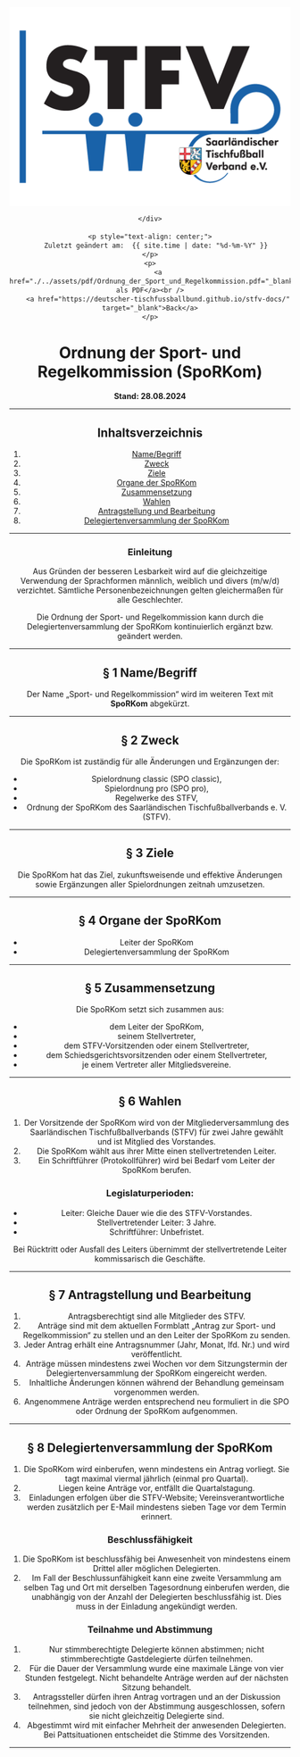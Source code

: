 <div class="html-only" style="text-align: center;">
    <div class="title" style="text-align: center;">
        <img src="images/STFV-LOGO.png" alt="STFV Logo" style="display: block; margin: 0 auto;" />
        
    </div>

    <p style="text-align: center;">
       Zuletzt geändert am:  {{ site.time | date: "%d-%m-%Y" }}
    </p>
    <p>
        <a href="./../assets/pdf/Ordnung_der_Sport_und_Regelkommission.pdf="_blank">Download als PDF</a><br />
        <a href="https://deutscher-tischfussballbund.github.io/stfv-docs/" target="_blank">Back</a>
    </p>
</div>

# Ordnung der Sport- und Regelkommission (SpoRKom)

**Stand: 28.08.2024**

---

## Inhaltsverzeichnis

1. [Name/Begriff](#namebegriff)
2. [Zweck](#zweck)
3. [Ziele](#ziele)
4. [Organe der SpoRKom](#organe-der-sporkom)
5. [Zusammensetzung](#zusammensetzung)
6. [Wahlen](#wahlen)
7. [Antragstellung und Bearbeitung](#antragstellung-und-bearbeitung)
8. [Delegiertenversammlung der SpoRKom](#delegiertenversammlung-der-sporkom)

---

### Einleitung

Aus Gründen der besseren Lesbarkeit wird auf die gleichzeitige Verwendung der Sprachformen männlich, weiblich und divers (m/w/d) verzichtet. Sämtliche Personenbezeichnungen gelten gleichermaßen für alle Geschlechter.

Die Ordnung der Sport- und Regelkommission kann durch die Delegiertenversammlung der SpoRKom kontinuierlich ergänzt bzw. geändert werden.

---

## § 1 Name/Begriff

Der Name „Sport- und Regelkommission“ wird im weiteren Text mit **SpoRKom** abgekürzt.

---

## § 2 Zweck

Die SpoRKom ist zuständig für alle Änderungen und Ergänzungen der:

- Spielordnung classic (SPO classic),
- Spielordnung pro (SPO pro),
- Regelwerke des STFV,
- Ordnung der SpoRKom des Saarländischen Tischfußballverbands e. V. (STFV).

---

## § 3 Ziele

Die SpoRKom hat das Ziel, zukunftsweisende und effektive Änderungen sowie Ergänzungen aller Spielordnungen zeitnah umzusetzen.

---

## § 4 Organe der SpoRKom

- Leiter der SpoRKom
- Delegiertenversammlung der SpoRKom

---

## § 5 Zusammensetzung

Die SpoRKom setzt sich zusammen aus:

- dem Leiter der SpoRKom,
- seinem Stellvertreter,
- dem STFV-Vorsitzenden oder einem Stellvertreter,
- dem Schiedsgerichtsvorsitzenden oder einem Stellvertreter,
- je einem Vertreter aller Mitgliedsvereine.

---

## § 6 Wahlen

1. Der Vorsitzende der SpoRKom wird von der Mitgliederversammlung des Saarländischen Tischfußballverbands (STFV) für zwei Jahre gewählt und ist Mitglied des Vorstandes.
2. Die SpoRKom wählt aus ihrer Mitte einen stellvertretenden Leiter.
3. Ein Schriftführer (Protokollführer) wird bei Bedarf vom Leiter der SpoRKom berufen.

### Legislaturperioden:

- Leiter: Gleiche Dauer wie die des STFV-Vorstandes.
- Stellvertretender Leiter: 3 Jahre.
- Schriftführer: Unbefristet.

Bei Rücktritt oder Ausfall des Leiters übernimmt der stellvertretende Leiter kommissarisch die Geschäfte.

---

## § 7 Antragstellung und Bearbeitung

1. Antragsberechtigt sind alle Mitglieder des STFV.
2. Anträge sind mit dem aktuellen Formblatt „Antrag zur Sport- und Regelkommission“ zu stellen und an den Leiter der SpoRKom zu senden.
3. Jeder Antrag erhält eine Antragsnummer (Jahr, Monat, lfd. Nr.) und wird veröffentlicht.
4. Anträge müssen mindestens zwei Wochen vor dem Sitzungstermin der Delegiertenversammlung der SpoRKom eingereicht werden.
5. Inhaltliche Änderungen können während der Behandlung gemeinsam vorgenommen werden.
6. Angenommene Anträge werden entsprechend neu formuliert in die SPO oder Ordnung der SpoRKom aufgenommen.

---

## § 8 Delegiertenversammlung der SpoRKom

1. Die SpoRKom wird einberufen, wenn mindestens ein Antrag vorliegt. Sie tagt maximal viermal jährlich (einmal pro Quartal).
2. Liegen keine Anträge vor, entfällt die Quartalstagung.
3. Einladungen erfolgen über die STFV-Website; Vereinsverantwortliche werden zusätzlich per E-Mail mindestens sieben Tage vor dem Termin erinnert.

### Beschlussfähigkeit

1. Die SpoRKom ist beschlussfähig bei Anwesenheit von mindestens einem Drittel aller möglichen Delegierten.
2. Im Fall der Beschlussunfähigkeit kann eine zweite Versammlung am selben Tag und Ort mit derselben Tagesordnung einberufen werden, die unabhängig von der Anzahl der Delegierten beschlussfähig ist. Dies muss in der Einladung angekündigt werden.

### Teilnahme und Abstimmung

1. Nur stimmberechtigte Delegierte können abstimmen; nicht stimmberechtigte Gastdelegierte dürfen teilnehmen.
2. Für die Dauer der Versammlung wurde eine maximale Länge von vier Stunden festgelegt. Nicht behandelte Anträge werden auf der nächsten Sitzung behandelt.
3. Antragssteller dürfen ihren Antrag vortragen und an der Diskussion teilnehmen, sind jedoch von der Abstimmung ausgeschlossen, sofern sie nicht gleichzeitig Delegierte sind.
4. Abgestimmt wird mit einfacher Mehrheit der anwesenden Delegierten. Bei Pattsituationen entscheidet die Stimme des Vorsitzenden.

---
